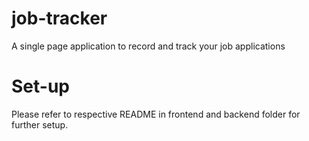 # job-tracker

A single page application to record and track your job applications

# Set-up

Please refer to respective README in frontend and backend folder for further setup.